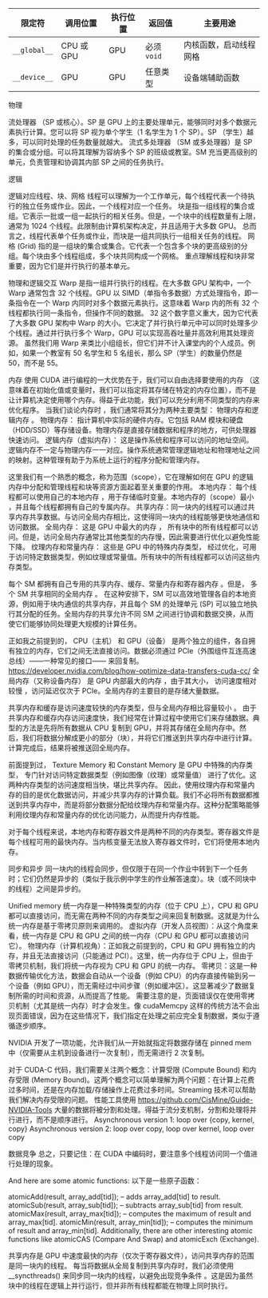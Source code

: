 | 限定符 | 调用位置 | 执行位置 | 返回值 | 主要用途 |
|--------|----------|----------|---------|----------|
| `__global__` | CPU 或 GPU | GPU | 必须 `void` | 内核函数，启动线程网格 |
| `__device__` | GPU | GPU | 任意类型 | 设备端辅助函数 |


物理

流处理器 （SP 或核心）。SP 是 GPU 上的主要处理单元，能够同时对多个数据元素执行计算。您可以将 SP 视为单个学生（1 名学生为 1 个 SP）。SP （学生）越多，可以同时处理的任务数量就越大。
流式多处理器 （SM 或多处理器）是 SP 的集合或分组。可以将其理解为容纳多个 SP 的班级或教室。SM 充当更高级别的单元，负责管理和协调其内部 SP 之间的任务执行。

逻辑

逻辑对应线程、块、网格
线程可以理解为一个工作单元，每个线程代表一个待执行的独立任务或作业。因此，一个线程对应一个任务。
块是指一组线程的集合或组。它表示一批或一组一起执行的相关任务。但是，一个块中的线程数量有上限，通常为 1024 个线程。此限制由计算机架构决定，并且适用于大多数 GPU。
总而言之，线程代表单个任务或作业，而块是一组共同执行一组相关任务的线程。
网格 (Grid) 指的是一组块的集合或集合。它代表一个包含多个块的更高级别的分组。每个块由多个线程组成，多个块共同构成一个网格。
重点理解线程和块非常重要，因为它们是并行执行的基本单元。

物理和逻辑交互
Warp 是指一组并行执行的线程。在大多数 GPU 架构中，一个 Warp 通常包含 32 个线程。GPU 以 SIMD（单指令多数据）方式处理指令，即一条指令在一个 Warp 内同时对多个数据元素执行。这意味着 Warp 内的所有 32 个线程都执行同一条指令，但操作不同的数据。
32 这个数字意义重大，因为它代表了大多数 GPU 架构中 Warp 的大小。它决定了并行执行单元中可以同时处理多少个线程。通过并行执行多个 Warp，GPU 可以实现高吞吐量并高效利用其处理资源。
虽然我们用 Warp 来类比小组组长，但它们并不计入课堂内的个人成员。例如，如果一个教室有 50 名学生和 5 名组长，那么 SP（学生）的数量仍然是 50，而不是 55。


内存
使用 CUDA 进行编程的一大优势在于，我们可以自由选择要使用的内存 （这意味着在初始化值或变量时，我们可以指定将其存储在特定的内存位置），而不是让计算机决定使用哪个内存。得益于此功能，我们可以充分利用不同类型的内存来优化程序。
当我们谈论内存时 ，我们通常将其分为两种主要类型： 物理内存和逻辑内存 。
物理内存： 指计算机中实际的硬件内存。它包括 RAM 模块和硬盘（HDD/SSD）等存储设备。物理内存是直接存储数据和程序的地方，可供处理器快速访问。
逻辑内存（虚拟内存）： 这是操作系统和程序可以访问的地址空间。逻辑内存不一定与物理内存一一对应。操作系统通常管理逻辑地址和物理地址之间的映射。这种管理有助于为系统上运行的程序分配和管理内存。

这里我们有一个熟悉的概念，称为范围（scope），它在理解如何在 GPU 的逻辑内存中分配和管理线程和块等资源方面起着至关重要的作用。
本地内存： 每个线程都可以使用自己的本地内存 ，用于存储临时变量。本地内存的（scope）最小 ，并且每个线程都拥有自己的专属内存。
共享内存：同一块内的线程可以通过共享内存共享数据。与访问全局内存相比，这使得同一块内的线程能够更快地通信和访问数据。
全局内存： 这是 GPU 中最大的内存 ， 所有块中的所有线程都可以访问。但是，访问全局内存通常比其他类型的内存慢，因此需要进行优化以避免性能下降。
纹理内存和常量内存： 这些是 GPU 中的特殊内存类型， 经过优化，可用于访问特定数据类型，例如纹理或常量值。所有块中的所有线程都可以访问这些内存类型。

每个 SM 都拥有自己专用的共享内存、缓存、常量内存和寄存器内存 。但是， 多个 SM 共享相同的全局内存 。
在这种安排下，SM 可以高效地管理各自的本地资源，例如用于块内通信的共享内存，并且每个 SM 的处理单元 (SP) 可以独立地执行其分配的任务。全局内存的共享允许不同 SM 之间进行协调和数据交换，从而使它们能够协同处理更大规模的计算任务。


正如我之前提到的， CPU（主机） 和 GPU（设备） 是两个独立的组件，各自拥有独立的内存，它们之间无法直接访问。数据必须通过 PCIe（外围组件互连高速总线）——一种常见的接口—— 来回复制。https://developer.nvidia.com/blog/how-optimize-data-transfers-cuda-cc/
全局内存（又称设备内存） 是 GPU 内部最大的内存 ，由于其大小， 访问速度相对较慢 ，访问延迟仅次于 PCIe。全局内存的主要目的是存储大量数据。

共享内存和缓存是访问速度较快的内存类型，但与全局内存相比容量较小 。
由于共享内存和缓存内存访问速度快，我们经常在计算过程中使用它们来存储数据。典型的方法是先将所有数据从 CPU 复制到 GPU，并将其存储在全局内存中。然后，我们将数据分解成更小的部分（块），并将它们推送到共享内存中进行计算。计算完成后，结果将被推送回全局内存。

前面提到过， Texture Memory 和 Constant Memory 是 GPU 中特殊的内存类型， 专门针对访问特定数据类型（例如图像（纹理）或常量值） 进行了优化。这两种内存类型的访问速度相当快，堪比共享内存。
因此，使用纹理内存和常量内存的目的是优化数据访问，并减少共享内存的计算负载。我们不必将所有数据都推送到共享内存中，而是将部分数据分配给纹理内存和常量内存。这种分配策略能够利用纹理内存和常量内存的优化访问能力，从而提升内存性能。

对于每个线程来说，本地内存和寄存器文件是两种不同的内存类型。寄存器文件是每个线程可用的最快内存。当内核变量无法放入寄存器文件时，它们将使用本地内存。

同步和异步
同一块内的线程会同步，但仅限于在同一个作业中转到下一个任务时；它们仍然是异步的（类似于我示例中学生的作业解答速度）。块（或不同块中的线程）之间是异步的。

Unified memory
统一内存是一种特殊类型的内存（位于 CPU 上），CPU 和 GPU 都可以直接访问，而无需在两种不同的内存类型之间来回复制数据。这就是为什么统一内存是基于零拷贝原则来调用的。
虚拟内存（开发人员视图）：从这个角度来看，统一内存是 CPU 和 GPU 之间的统一内存（CPU 和 GPU 都可以直接访问它）。
物理内存（计算机视角）：正如我之前提到的，CPU 和 GPU 拥有独立的内存，并且无法直接访问（只能通过 PCI）。这里，统一内存位于 CPU 上，但由于零拷贝机制，我们将统一内存视为 CPU 和 GPU 的统一内存。
零拷贝：这是一种数据传输优化方法，数据会自动从一个设备（例如 CPU）的内存直接传输到另一个设备（例如 GPU），而无需经过中间步骤（例如缓冲区）。这显著减少了数据复制所需的时间和资源，从而提高了性能。
需要注意的是，页面错误仅在使用零拷贝机制（尤其是统一内存）时才会发生。像 cudaMemcpy 这样的传统方法不会出现页面错误，因为在这些情况下，我们指定在处理之前应完全复制数据，类似于遵循逐步顺序。

NVIDIA 开发了一项功能，允许我们从一开始就指定将数据存储在 pinned mem 中（仅需要从主机到设备进行一次复制），而无需进行 2 次复制。

对于 CUDA-C 代码，我们需要关注两个概念：计算受限 (Compute Bound) 和内存受限 (Memory Bound)。这两个概念可以简单理解为两个问题：在计算上花费过多时间，还是在内存加载/存储操作上花费过多时间。Streaming 技术可以帮助我们解决内存受限的问题。
性能工具使用 https://github.com/CisMine/Guide-NVIDIA-Tools
大量的数据将被分割和处理。得益于流分支机制，分割和处理将并行进行，而不是顺序进行。
Asynchronous version 1: loop over {copy, kernel, copy}
Asynchronous version 2: loop over copy, loop over kernel, loop over copy

数据竞争 总之，只要记住：在 CUDA 中编码时，要注意多个线程访问同一个值进行处理的现象。

And here are some atomic functions:
以下是一些原子函数：

atomicAdd(result, array_add[tid]); – adds array_add[tid] to result.
atomicSub(result, array_sub[tid]); – subtracts array_sub[tid] from result.
atomicMax(result, array_max[tid]); – computes the maximum of result and array_max[tid].
atomicMin(result, array_min[tid]); – computes the minimum of result and array_min[tid].
Additionally, there are other interesting atomic functions like atomicCAS (Compare And Swap) and atomicExch (Exchange).

共享内存是 GPU 中速度最快的内存（仅次于寄存器文件），访问共享内存的范围是同一块内的线程。
每当将数据从全局复制到共享内存时，我们必须使用 __syncthreads() 来同步同一块内的线程，以避免出现竞争条件 。这是因为虽然块中的线程在逻辑上并行运行，但并非所有线程都能在物理上同时执行。
